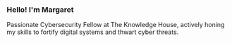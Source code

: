 ### Hello! I'm Margaret

Passionate Cybersecurity Fellow at The Knowledge House, actively honing my skills to fortify digital systems and thwart cyber threats.

